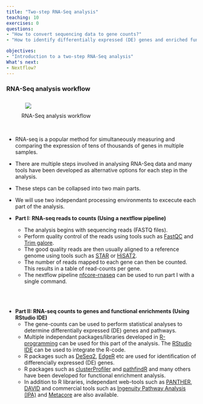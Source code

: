 ```yaml
---
title: "Two-step RNA-Seq analysis"
teaching: 10
exercises: 0
questions:
- "How to convert sequencing data to gene counts?"
- "How to identify differentially expressed (DE) genes and enriched functions?"

objectives:
- "Introduction to a two-step RNA-Seq analysis"
What's next:
- Nextflow?
---
```


### RNA-Seq analysis workflow 
<figure>
  <img src="{{ page.root }}/fig/original_pipe_to_nextflowing.png" style="margin:10px"/>
  <figcaption> RNA-Seq analysis workflow </figcaption>
</figure><br>

- RNA-seq is a popular method for simultaneously measuring and comparing the expression of tens of thousands of genes in multiple samples.
- There are multiple steps involved in analysing RNA-Seq data and many tools have been developed as alternative options for each step in the analysis.
- These steps can be collapsed into two main parts. 
- We will use two independant processing environments to excecute each part of the analysis.

- **Part I: RNA-seq reads to counts (Using a nextflow pipeline)**
  * The analysis begins with sequencing reads (FASTQ files).
  * Perform quality control of the reads using tools such as [FastQC](https://www.bioinformatics.babraham.ac.uk/projects/fastqc/) and [Trim galore](https://www.bioinformatics.babraham.ac.uk/projects/trim_galore/).
  * The good quality reads are then usually aligned to a reference genome using tools such as [STAR](https://github.com/alexdobin/STAR) or [HiSAT2](http://daehwankimlab.github.io/hisat2/#:~:text=HISAT2%20is%20a%20fast%20and,to%20a%20single%20reference%20genome.). 
  * The number of reads mapped to each gene can then be counted. This results in a table of read-counts per gene.
  * The nextflow pipeline [nfcore-rnaseq](https://nf-co.re/rnaseq/3.8.1) can be used to run part I  with a single command.
  
<br><br>  
- **Part II: RNA-seq counts to genes and functional enrichments (Using RStudio IDE)** 
  * The gene-counts can be used to perform statistical analyses to determine differentially expressed (DE) genes and pathways.
  * Multiple independant packages/libraries developed in [R-programming](https://www.r-project.org/) can be used for this part of the analysis. The [RStudio IDE](https://www.rstudio.com/) can be used to integrate the R-code. 
  * R packages such as [DeSeq2](https://bioconductor.org/packages/release/bioc/html/DESeq2.html), [EdgeR](https://bioconductor.org/packages/release/bioc/html/edgeR.html) etc are used for identification of differencially expressed (DE) genes.
  * R packages such as [clusterProfiler](https://bioconductor.org/packages/release/bioc/html/clusterProfiler.html) and [pathfindR](https://cran.r-project.org/web/packages/pathfindR/index.html) and many others have been developed for functional enrichment analysis. 
  * In addition to R libraries, independant web-tools such as [PANTHER](http://www.pantherdb.org/), [DAVID](https://david.ncifcrf.gov/) and commercial tools such as [Ingenuity Pathway Analysis (IPA)](https://digitalinsights.qiagen.com/products-overview/discovery-insights-portfolio/analysis-and-visualization/qiagen-ipa/?cmpid=QDI_GA_IPA&gclid=Cj0KCQjwkruVBhCHARIsACVIiOxh5HnHmJy72fRrmfQlnIhUpy2mpaFuVE2ClZDctskvzCoU-XCQerMaAmOhEALw_wcB) and [Metacore](https://clarivate.com/cortellis/webinars/metacore-integrated-pathway-analysis-for-multi-omics-data/) are also available.

